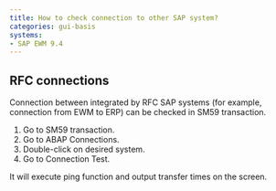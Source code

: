 ```yaml
---
title: How to check connection to other SAP system?
categories: gui-basis
systems:
- SAP EWM 9.4
---
```


## RFC connections

Connection between integrated by RFC SAP systems (for example, connection from EWM to ERP) can be checked in SM59 transaction.

1. Go to SM59 transaction.
2. Go to ABAP Connections.
3. Double-click on desired system.
4. Go to Connection Test.

It will execute ping function and output transfer times on the screen.
